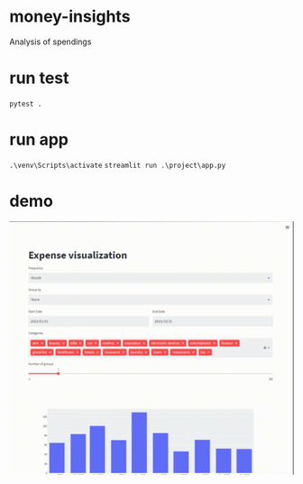 # money-insights
Analysis of spendings

# run test
`pytest .`

# run app
`.\venv\Scripts\activate`
`streamlit run .\project\app.py`

# demo
![](images/streamlit-app-2024-04-11-21-04-86.gif)

